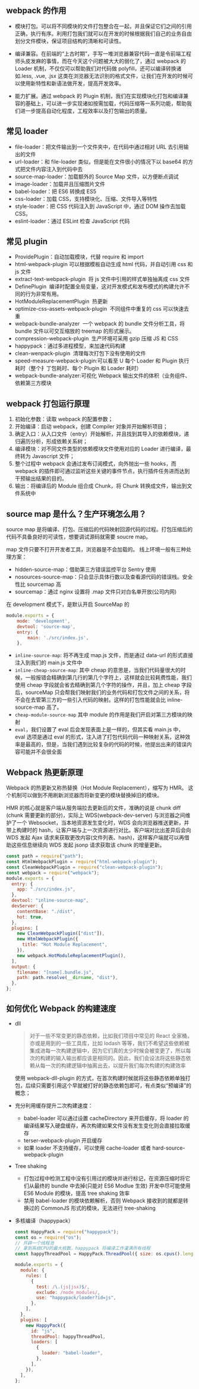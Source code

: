 ## webpack 的作用

- 模块打包。可以将不同模块的文件打包整合在一起，并且保证它们之间的引用正确，执行有序。利用打包我们就可以在开发的时候根据我们自己的业务自由划分文件模块，保证项目结构的清晰和可读性。

- 编译兼容。在前端的“上古时期”，手写一堆浏览器兼容代码一直是令前端工程师头皮发麻的事情，而在今天这个问题被大大的弱化了，通过 webpack 的 Loader 机制，不仅仅可以帮助我们对代码做 polyfill，还可以编译转换诸如.less, .vue, .jsx 这类在浏览器无法识别的格式文件，让我们在开发的时候可以使用新特性和新语法做开发，提高开发效率。

- 能力扩展。通过 webpack 的 Plugin 机制，我们在实现模块化打包和编译兼容的基础上，可以进一步实现诸如按需加载，代码压缩等一系列功能，帮助我们进一步提高自动化程度，工程效率以及打包输出的质量。

## 常见 loader

- file-loader：把⽂件输出到⼀个⽂件夹中，在代码中通过相对 URL 去引⽤输出的⽂件
- url-loader：和 file-loader 类似，但是能在⽂件很⼩的情况下以 base64 的⽅式把⽂件内容注⼊到代码中去
- source-map-loader：加载额外的 Source Map ⽂件，以⽅便断点调试
- image-loader：加载并且压缩图⽚⽂件
- babel-loader：把 ES6 转换成 ES5
- css-loader：加载 CSS，⽀持模块化、压缩、⽂件导⼊等特性
- style-loader：把 CSS 代码注⼊到 JavaScript 中，通过 DOM 操作去加载 CSS。
- eslint-loader：通过 ESLint 检查 JavaScript 代码

## 常见 plugin

- ProvidePlugin：自动加载模块，代替 require 和 import
- html-webpack-plugin 可以根据模板自动生成 html 代码，并自动引用 css 和 js 文件
- extract-text-webpack-plugin  将 js 文件中引用的样式单独抽离成 css 文件
- DefinePlugin  编译时配置全局变量，这对开发模式和发布模式的构建允许不同的行为非常有用。
- HotModuleReplacementPlugin  热更新
- optimize-css-assets-webpack-plugin  不同组件中重复的 css 可以快速去重
- webpack-bundle-analyzer  一个 webpack 的 bundle 文件分析工具，将 bundle 文件以可交互缩放的 treemap 的形式展示。
- compression-webpack-plugin  生产环境可采用 gzip 压缩 JS 和 CSS
- happypack：通过多进程模型，来加速代码构建
- clean-wenpack-plugin  清理每次打包下没有使用的文件
- speed-measure-webpack-plugin:可以看至 U 每个 Loader 和 Plugin 执行耗时（整个扌丁包耗时、每个 Plugin 和 Loader 耗时）
- webpack-bundle-analyzer:可视化 Webpack 输出文件的体积（业务组件、依赖第三方模块

## webpack 打包运行原理

1. 初始化参数：读取 webpack 的配置参数；
2. 开始编译：启动 webpack，创建 Compiler 对象并开始解析项目；
3. 确定入口：从入口文件（entry）开始解析，并且找到其导入的依赖模块，递归遍历分析，形成依赖关系树；
4. 编译模块：对不同文件类型的依赖模块文件使用对应的 Loader 进行编译，最终转为 Javascript 文件；
5. 整个过程中 webpack 会通过发布订阅模式，向外抛出一些 hooks，而 webpack 的插件即可通过监听这些关键的事件节点，执行插件任务进而达到干预输出结果的目的。
6. 输出：将编译后的 Module 组合成 Chunk，将 Chunk 转换成文件，输出到文件系统中

## source map 是什么？生产环境怎么用？

source map 是将编译、打包、压缩后的代码映射回源代码的过程。打包压缩后的代码不具备良好的可读性，想要调试源码就需要 soucre map。

map 文件只要不打开开发者工具，浏览器是不会加载的。
线上环境一般有三种处理方案：

- hidden-source-map：借助第三方错误监控平台 Sentry 使用
- nosources-source-map：只会显示具体行数以及查看源代码的错误栈。安全性比 sourcemap 高
- sourcemap：通过 nginx 设置将 .map 文件只对白名单开放(公司内网)

在 development 模式下，是默认开启 SourceMap 的

```js
module.exports = {
    mode: 'development',
    devtool: 'source-map',
    entry: {
        main: './src/index.js',
    },
```

- `inline-source-map`: 将不再生成 map.js 文件，而是通过 data-url 的形式直接注入到我们的 main.js 文件中
- `inline-cheap-source-map`: 其中 cheap 的意思是，当我们代码量很大的时候，一般报错会精确到第几行的第几个字符上，这样就会比较耗费性能，我们使用 cheap 字段就会省去精确到第几个字符的操作，并且，加上 cheap 字段后，sourceMap 只会帮我们映射我们的业务代码和打包文件之间的关系，将不会在去管第三方的一些引入代码的映射。这样的打包性能就会比 inline-source-map 高了。
- `cheap-module-source-map` 其中 module 的作用是我们开启对第三方模块的映射
- `eval`，我们设置了 eval 后会发现表面上是一样的，但其实看 main.js 中，eval 选项是通过 eval 的形式，注入进了打包代码代码一种映射关系，这种效率是最高的，但是，当我们遇到比较复杂的代码的时候，他提出出来的错误内容可能并不会很全面

## Webpack 热更新原理

Webpack 的热更新又称热替换（Hot Module Replacement），缩写为 HMR。 这个机制可以做到不用刷新浏览器而将新变更的模块替换掉旧的模块。

HMR 的核心就是客户端从服务端拉去更新后的文件，准确的说是 chunk diff (chunk 需要更新的部分)，实际上 WDS(webpack-dev-server) 与浏览器之间维护了一个 Websocket，当本地资源发生变化时，WDS 会向浏览器推送更新，并带上构建时的 hash，让客户端与上一次资源进行对比。客户端对比出差异后会向 WDS 发起 Ajax 请求来获取更改内容(文件列表、hash)，这样客户端就可以再借助这些信息继续向 WDS 发起 jsonp 请求获取该 chunk 的增量更新。

```js
const path = require("path");
const HtmlWebpackPlugin = require("html-webpack-plugin");
const CleanWebpackPlugin = require("clean-webpack-plugin");
const webpack = require("webpack");
module.exports = {
  entry: {
    app: "./src/index.js",
  },
  devtool: "inline-source-map",
  devServer: {
    contentBase: "./dist",
    hot: true,
  },
  plugins: [
    new CleanWebpackPlugin(["dist"]),
    new HtmlWebpackPlugin({
      title: "Hot Module Replacement",
    }),
    new webpack.HotModuleReplacementPlugin(),
  ],
  output: {
    filename: "[name].bundle.js",
    path: path.resolve(__dirname, "dist"),
  },
};
```

## 如何优化 Webpack 的构建速度

- dll

  > 对于一些不常变更的静态依赖，比如我们项目中常见的 React 全家桶，亦或是用到的一些工具库，比如 lodash 等等，我们不希望这些依赖被集成进每一次构建逻辑中，因为它们真的太少时候会被变更了，所以每次的构建的输入输出都应该是相同的。因此，我们会设法将这些静态依赖从每一次的构建逻辑中抽离出去，以提升我们每次构建的构建效率

  使用 webpack-dll-plugin 的方式，在首次构建时候就将这些静态依赖单独打包，后续只需要引用这个早就被打好的静态依赖包即可，有点类似“预编译”的概念；
  <!-- 使用 DllPlugin 进行分包，使用 DllReferencePlugin(索引链接) 对 manifest.json 引用，让一些基本不会改动的代码先打包成静态资源，避免反复编译浪费时间。HashedModuleIdsPlugin 可以解决模块数字 id 问题 -->

- 充分利用缓存提升二次构建速度：

  - babel-loader 可以通过设置 cacheDirectory 来开启缓存，将 loader 的编译结果写入硬盘缓存，再次构建如果文件没有发生变化则会直接拉取缓存
  - terser-webpack-plugin 开启缓存
  - 如果 loader 不支持缓存，可以使用 cache-loader 或者 hard-source-webpack-plugin

- Tree shaking

  - 打包过程中检测工程中没有引用过的模块并进行标记，在资源压缩时将它们从最终的 bundle 中去掉(只能对 ES6 Modlue 生效) 开发中尽可能使用 ES6 Module 的模块，提高 tree shaking 效率
  - 禁用 babel-loader 的模块依赖解析，否则 Webpack 接收到的就都是转换过的 CommonJS 形式的模块，无法进行 tree-shaking

- 多核编译（happypack）

  ```js
  const HappyPack = require("happypack");
  const os = require("os");
  // 开辟一个线程池
  // 拿到系统CPU的最大核数，happypack 将编译工作灌满所有线程
  const happyThreadPool = HappyPack.ThreadPool({ size: os.cpus().length });

  module.exports = {
    module: {
      rules: [
        {
          test: /\.(js|jsx)$/,
          exclude: /node_modules/,
          use: "happypack/loader?id=js",
        },
      ],
    },
    plugins: [
      new HappyPack({
        id: "js",
        threadPool: happyThreadPool,
        loaders: [
          {
            loader: "babel-loader",
          },
        ],
      }),
    ],
  };
  ```

